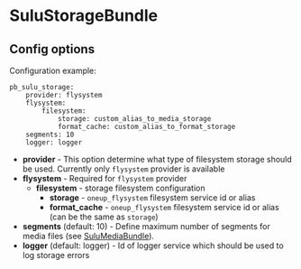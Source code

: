 # SuluStorageBundle

## Config options

Configuration example:

```
pb_sulu_storage:
    provider: flysystem
    flysystem:
        filesystem:
            storage: custom_alias_to_media_storage
            format_cache: custom_alias_to_format_storage
    segments: 10
    logger: logger
```

- **provider** - This option determine what type of filesystem storage should be used. Currently only `flysystem` provider is available
- **flysystem** - Required for `flysystem` provider
    - **filesystem** - storage filesystem configuration
        - **storage** - `oneup_flysystem` filesystem service id or alias
        - **format_cache** - `oneup_flysystem` filesystem service id or alias (can be the same as `storage`)
- **segments** (default: 10) - Define maximum number of segments for media files (see [SuluMediaBundle](https://github.com/sulu/sulu/tree/develop/src/Sulu/Bundle/MediaBundle)).
- **logger** (default: logger) - Id of logger service which should be used to log storage errors 


